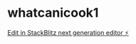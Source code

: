 # whatcanicook1

[Edit in StackBlitz next generation editor ⚡️](https://stackblitz.com/~/github.com/restorationglazing/whatcanicook1)